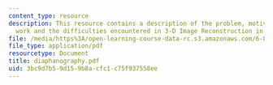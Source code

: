 ```yaml
---
content_type: resource
description: This resource contains a description of the problem, motivation, previous
  work and the difficulties encountered in 3-D Image Reconstruction in Optical Tomography.
file: /media/https%3A/open-learning-course-data-rc.s3.amazonaws.com/6-801-machine-vision-fall-2004/3bc9d7b59d159b8acfc1c75f937558ee_diaphanography.pdf
file_type: application/pdf
resourcetype: Document
title: diaphanography.pdf
uid: 3bc9d7b5-9d15-9b8a-cfc1-c75f937558ee
---
```

